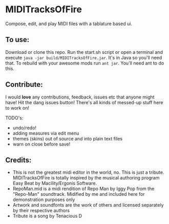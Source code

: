 # MIDITracksOfFire

Compose, edit, and play MIDI files with a tablature based ui.

## To use:
Download or clone this repo. Run the start.sh script or open a terminal and execute `java -jar build/MIDITracksOfFire.jar`. It's in Java so you'll need that.
To rebuild with your awesome mods run `ant jar`. You'll need ant to do this.

## Contribute:
I would **love** any contributions, feedback, issues etc that anyone might have! Hit the dang issues button! There's all kinds of messed-up stuff here to work on!

TODO's:
- undo/redo!
- adding measures via edit menu
- themes (skins) out of source and into plain text files
- warn on close before save!

## Credits:
- This is not the greatest midi editor in the world, no. This is just a tribute.
MIDITracksOfFire is totally inspired by the musical authoring program Easy Beat by Macility/Ergonis Software.
- RepoMan.mid is a midi rendition of Repo Man by Iggy Pop from the "Repo-Man" soundtrack. Midified by me and included here for demonstration purposes only
- Artwork and soundfonts are the work of others and licensed separately by their respective authors
- Tribute is a song by Tenacious D
